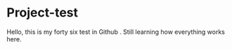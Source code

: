 # Project-test
Hello, this is my forty six test in Github . 
Still learning how everything works here.
